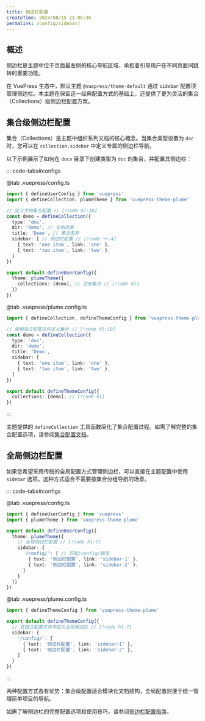 ```yaml
---
title: 侧边栏配置
createTime: 2024/08/15 21:05:36
permalink: /config/sidebar/
---
```


## 概述

侧边栏是主题中位于页面最左侧的核心导航区域，承担着引导用户在不同页面间跳转的重要功能。

在 VuePress 生态中，默认主题 `@vuepress/theme-default` 通过 `sidebar` 配置项管理侧边栏。本主题在保留这一经典配置方式的基础上，还提供了更为灵活的集合（Collections）级侧边栏配置方案。

## 集合级侧边栏配置

集合（Collections）是主题中组织系列文档的核心概念。当集合类型设置为 `doc` 时，您可以在 `collection.sidebar` 中定义专属的侧边栏导航。

以下示例展示了如何在 `docs` 目录下创建类型为 `doc` 的集合，并配置其侧边栏：

::: code-tabs#configs

@tab .vuepress/config.ts

```ts twoslash
import { defineUserConfig } from 'vuepress'
import { defineCollection, plumeTheme } from 'vuepress-theme-plume'

// 定义文档集合配置 // [!code hl:10]
const demo = defineCollection({
  type: 'doc',
  dir: 'demo', // 文档目录
  title: 'Demo', // 集合名称
  sidebar: [ // 侧边栏配置 // [!code ++:4]
    { text: 'one item', link: 'one' },
    { text: 'two item', link: 'two' },
  ]
})

export default defineUserConfig({
  theme: plumeTheme({
    collections: [demo], // 注册集合 // [!code hl]
  })
})
```

@tab .vuepress/plume.config.ts

```ts twoslash
import { defineCollection, defineThemeConfig } from 'vuepress-theme-plume'

// 使用独立配置文件定义集合 // [!code hl:10]
const demo = defineCollection({
  type: 'doc',
  dir: 'demo',
  title: 'Demo',
  sidebar: [
    { text: 'one item', link: 'one' },
    { text: 'two item', link: 'two' },
  ]
})

export default defineThemeConfig({
  collections: [demo], // [!code hl]
})
```

:::

主题提供的 `defineCollection` 工具函数简化了集合配置过程。如需了解完整的集合配置选项，请参阅[集合配置文档](./collections.md)。

## 全局侧边栏配置

如果您希望采用传统的全局配置方式管理侧边栏，可以直接在主题配置中使用 `sidebar` 选项。这种方式适合不需要按集合分组导航的场景。

::: code-tabs#configs

@tab .vuepress/config.ts

```ts twoslash
import { defineUserConfig } from 'vuepress'
import { plumeTheme } from 'vuepress-theme-plume'

export default defineUserConfig({
  theme: plumeTheme({
    // 全局侧边栏配置 // [!code hl:7]
    sidebar: {
      '/config/': [ // 匹配/config/路径
        { text: '侧边栏配置', link: 'sidebar-1' },
        { text: '侧边栏配置', link: 'sidebar-2' },
      ]
    }
  })
})
```

@tab .vuepress/plume.config.ts

```ts twoslash
import { defineThemeConfig } from 'vuepress-theme-plume'

export default defineThemeConfig({
  // 在独立配置文件中定义全局侧边栏 // [!code hl:7]
  sidebar: {
    '/config/': [
      { text: '侧边栏配置', link: 'sidebar-1' },
      { text: '侧边栏配置', link: 'sidebar-2' },
    ]
  }
})
```

:::

两种配置方式各有优势：集合级配置适合模块化文档结构，全局配置则便于统一管理简单项目的导航。

如需了解侧边栏的完整配置选项和使用技巧，请参阅[侧边栏配置指南](../guide/quick-start/sidebar.md)。
